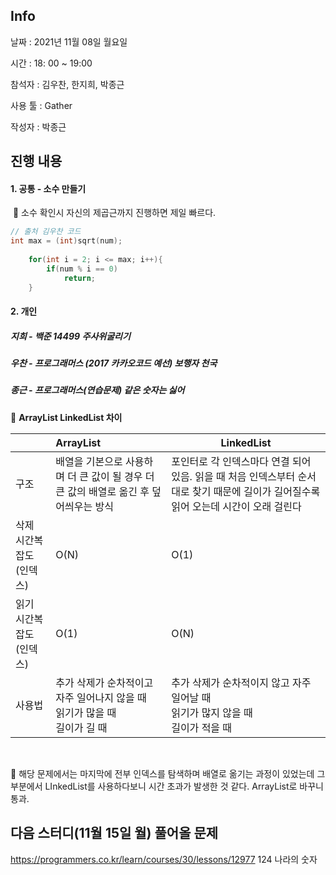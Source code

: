 ## Info

날짜  : 2021년 11월 08일 월요일

시간 : 18: 00 ~  19:00

참석자 : 김우찬, 한지희, 박종근

사용 툴 : Gather

작성자 : 박종근



## 진행 내용

#### 1.  공통 - 소수 만들기

​	📌 소수 확인시 자신의 제곱근까지 진행하면 제일 빠르다. 

```c++
// 출처 김우찬 코드
int max = (int)sqrt(num);
    
    for(int i = 2; i <= max; i++){
        if(num % i == 0)
            return;
    }
```





#### 2.  개인

##### 지희 - 백준 14499 주사위굴리기





#####	우찬 - 프로그래머스 (2017 카카오코드 예선) 보행자 천국







##### 종근 - 프로그래머스(연습문제) 같은 숫자는 싫어

📌 **ArrayList  LinkedList 차이**

|                         | ArrayList                                                    | LinkedList                                                   |
| ----------------------- | :----------------------------------------------------------- | ------------------------------------------------------------ |
| 구조                    | 배열을 기본으로 사용하며 더 큰 값이 될 경우 더 큰 값의 배열로 옮긴 후 덮어씌우는 방식 | 포인터로 각 인덱스마다 연결 되어 있음. 읽을 때 처음 인덱스부터 순서대로 찾기 때문에 길이가 길어질수록 읽어 오는데 시간이 오래 걸린다 |
| 삭제 시간복잡도(인덱스) | O(N)                                                         | O(1)                                                         |
| 읽기 시간복잡도(인덱스) | O(1)                                                         | O(N)                                                         |
| 사용법                  | 추가 삭제가 순차적이고 자주 일어나지 않을 때<br />읽기가 많을 때<br />길이가 길 때<br /> | 추가 삭제가 순차적이지 않고 자주 일어날 때<br />읽기가 많지 않을 때<br />길이가 적을 때<br /> |

​	

🎈 해당 문제에서는 마지막에 전부 인덱스를 탐색하며 배열로 옮기는 과정이 있었는데 그 부분에서 LInkedList를 사용하다보니 시간 초과가 발생한 것 같다. ArrayList로 바꾸니 통과. 



## 다음 스터디(11월 15일 월) 풀어올 문제

https://programmers.co.kr/learn/courses/30/lessons/12977 124 나라의 숫자
